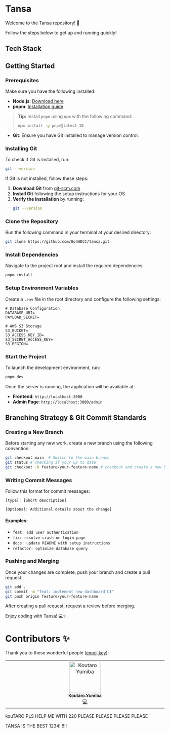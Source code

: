 # Tansa

Welcome to the Tansa repository! 🚀

Follow the steps below to get up and running quickly!

## Tech Stack

## Getting Started

### Prerequisites

Make sure you have the following installed:

- **Node.js**: [Download here](https://nodejs.org/en/download)
- **pnpm**: [Installation guide](https://pnpm.io/installation)

> **Tip:** Install `pnpm` using `npm` with the following command:
>
> ```sh
> npm install -g pnpm@latest-10
> ```

- **Git**: Ensure you have Git installed to manage version control.

### Installing Git

To check if Git is installed, run:

```bash
git --version
```

If Git is not installed, follow these steps:

1. **Download Git** from [git-scm.com](https://git-scm.com/downloads)
2. **Install Git** following the setup instructions for your OS
3. **Verify the installation** by running:
   ```bash
   git --version
   ```

### Clone the Repository

Run the following command in your terminal at your desired directory:

```bash
git clone https://github.com/UoaWDCC/tansa.git
```

### Install Dependencies

Navigate to the project root and install the required dependencies:

```bash
pnpm install
```

### Setup Environment Variables

Create a `.env` file in the root directory and configure the following settings:

```
# Database Configuration
DATABASE_URI=
PAYLOAD_SECRET=

# AWS S3 Storage
S3_BUCKET=
S3_ACCESS_KEY_ID=
S3_SECRET_ACCESS_KEY=
S3_REGION=
```

### Start the Project

To launch the development environment, run:

```bash
pnpm dev
```

Once the server is running, the application will be available at:

- **Frontend**: `http://localhost:3000`
- **Admin Page**: `http://localhost:3000/admin`

## Branching Strategy & Git Commit Standards

### Creating a New Branch

Before starting any new work, create a new branch using the following convention:

```bash
git checkout main  # Switch to the main branch
git status # checking if your up to date
git checkout -b feature/your-feature-name # checkout and create a new branch called your feature
```

### Writing Commit Messages

Follow this format for commit messages:

```
[type]: [Short description]

[Optional: Additional details about the change]
```

#### Examples:

- `feat: add user authentication`
- `fix: resolve crash on login page`
- `docs: update README with setup instructions`
- `refactor: optimize database query`

### Pushing and Merging

Once your changes are complete, push your branch and create a pull request:

```bash
git add .
git commit -m "feat: implement new dashboard UI"
git push origin feature/your-feature-name
```

After creating a pull request, request a review before merging.

Enjoy coding with Tansa! 💻✨

# Contributors ✨

Thank you to these wonderful people ([emoji key](https://allcontributors.org/docs/en/emoji-key)):

<table>
   <tbody>
      <tr>
         <td align="center" valign="top" width="16.66%"><a href="https://github.com/Kot6603"><img src="https://avatars.githubusercontent.com/u/89110272?v=4?s=100" width="100px;" alt="Koutaro Yumiba"/><br /><sub><b>Koutaro Yumiba</b></sub></a><br /><a href="https://github.com/UoaWDCC/VPS/commits?author=Kot6603" title="Code">💻</a></td>
      </tr>
   </tbody>
</table>


kouTARO PLS HELP ME WITH 220 PLEASE PLEASE PLEASE PLEASE 

TANSA IS THE BEST 1234! !!!!

